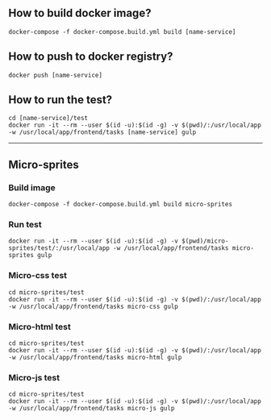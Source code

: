 ## How to build docker image?
```shell
docker-compose -f docker-compose.build.yml build [name-service]
```

## How to push to docker registry?
```shell
docker push [name-service]
```

## How to run the test?
```shell
cd [name-service]/test
docker run -it --rm --user $(id -u):$(id -g) -v $(pwd)/:/usr/local/app -w /usr/local/app/frontend/tasks [name-service] gulp
```
---
## Micro-sprites
### Build image
```shell
docker-compose -f docker-compose.build.yml build micro-sprites
```
### Run test
```shell
docker run -it --rm --user $(id -u):$(id -g) -v $(pwd)/micro-sprites/test/:/usr/local/app -w /usr/local/app/frontend/tasks micro-sprites gulp
```

### Micro-css test
```shell
cd micro-sprites/test
docker run -it --rm --user $(id -u):$(id -g) -v $(pwd)/:/usr/local/app -w /usr/local/app/frontend/tasks micro-css gulp
```
### Micro-html test
```shell
cd micro-sprites/test
docker run -it --rm --user $(id -u):$(id -g) -v $(pwd)/:/usr/local/app -w /usr/local/app/frontend/tasks micro-html gulp
```
### Micro-js test
```shell
cd micro-sprites/test
docker run -it --rm --user $(id -u):$(id -g) -v $(pwd)/:/usr/local/app -w /usr/local/app/frontend/tasks micro-js gulp
```
